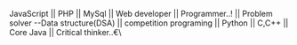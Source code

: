 JavaScript || PHP || MySql || Web developer || Programmer..! || Problem solver --Data structure(DSA) || competition programing || Python || C,C++ || Core Java || Critical thinker..€\
